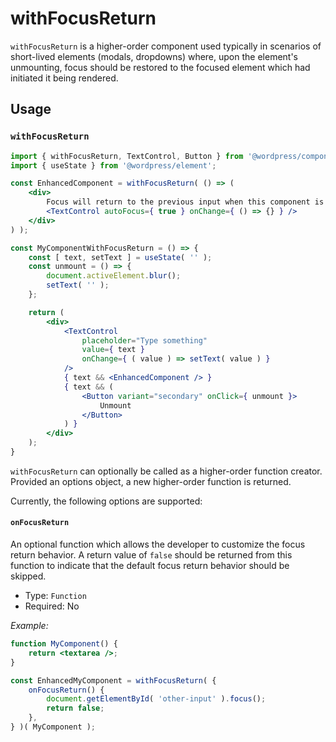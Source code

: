 # withFocusReturn

`withFocusReturn` is a higher-order component used typically in scenarios of short-lived elements (modals, dropdowns) where, upon the element's unmounting, focus should be restored to the focused element which had initiated it being rendered.

## Usage

### `withFocusReturn`

```jsx
import { withFocusReturn, TextControl, Button } from '@wordpress/components';
import { useState } from '@wordpress/element';

const EnhancedComponent = withFocusReturn( () => (
	<div>
		Focus will return to the previous input when this component is unmounted
		<TextControl autoFocus={ true } onChange={ () => {} } />
	</div>
) );

const MyComponentWithFocusReturn = () => {
	const [ text, setText ] = useState( '' );
	const unmount = () => {
		document.activeElement.blur();
		setText( '' );
	};

	return (
		<div>
			<TextControl
				placeholder="Type something"
				value={ text }
				onChange={ ( value ) => setText( value ) }
			/>
			{ text && <EnhancedComponent /> }
			{ text && (
				<Button variant="secondary" onClick={ unmount }>
					Unmount
				</Button>
			) }
		</div>
	);
}
```

`withFocusReturn` can optionally be called as a higher-order function creator. Provided an options object, a new higher-order function is returned.

Currently, the following options are supported:

#### `onFocusReturn`

An optional function which allows the developer to customize the focus return behavior. A return value of `false` should be returned from this function to indicate that the default focus return behavior should be skipped.

-   Type: `Function`
-   Required: No

_Example:_

```jsx
function MyComponent() {
	return <textarea />;
}

const EnhancedMyComponent = withFocusReturn( {
	onFocusReturn() {
		document.getElementById( 'other-input' ).focus();
		return false;
	},
} )( MyComponent );
```
